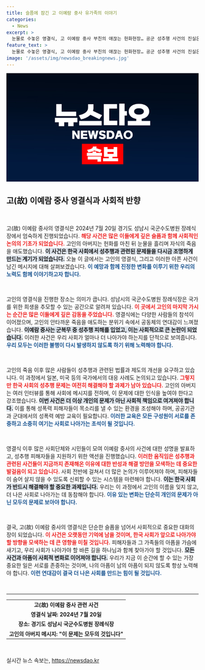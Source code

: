 ```yaml
---
title: 슬픔에 잠긴 고 이예람 중사 유가족의 이야기
categories:
  - News
excerpt: >
  눈물로 수놓은 영결식, 고 이예람 중사 부친의 애끊는 헌화현장… 공군 성추행 사건의 진실은?
feature_text: >
  눈물로 수놓은 영결식, 고 이예람 중사 부친의 애끊는 헌화현장… 공군 성추행 사건의 진실은?
image: '/assets/img/newsdao_breakingnews.jpg'
---
```


<p><img src="/assets/img/newsdao_breakingnews.jpg" alt="ranknews 속보" /></p>

<h2 data-ke-size="size26">고(故) 이예람 중사 영결식과 사회적 반향</h2>

<p data-ke-size="size16">&nbsp;</p>

<p>고(故) 이예람 중사의 영결식은 2024년 7월 20일 경기도 성남시 국군수도병원 장례식장에서 엄숙하게 진행되었습니다. <b><span style="color: #ee2323;">해당 사건은 많은 이들에게 깊은 슬픔과 함께 사회적인 논의의 기초가 되었습니다.</span></b> 고인의 아버지는 헌화를 마친 뒤 눈물을 흘리며 자식의 죽음을 애도했습니다. <b><span style="background-color: #21538527;">이 사건은 한국 사회에서 성추행과 관련된 문제들을 다시금 조명하게 만드는 계기가 되었습니다.</span></b> 오늘 이 글에서는 고인의 영결식, 그리고 이러한 아픈 사건이 남긴 메시지에 대해 살펴보겠습니다. <b><span style="color: #1a5490;">이 예망과 함께 진정한 변화를 이루기 위한 우리의 노력도 함께 이야기하고자 합니다.</span></b></p>

<p data-ke-size="size16">&nbsp;</p>

<p>고인의 영결식을 진행한 장소는 의미가 큽니다. 성남시의 국군수도병원 장례식장은 국가를 위한 희생을 추모할 수 있는 공간으로 알려져 있습니다. <b><span style="color: #ee2323;">이 곳에서 고인의 마지막 가시는 순간은 많은 이들에게 깊은 감동을 주었습니다.</span></b> 영결식에는 다양한 사람들의 참석이 이어졌으며, 고인의 안타까운 죽음을 애도하는 분위기 속에서 공동체의 연대감이 느껴졌습니다. <b><span style="background-color: #21538527;">이예람 중사는 군복무 중 성추행 피해를 입었고, 이는 사회적으로 큰 논란이 되었습니다.</span></b> 이러한 사건은 우리 사회가 얼마나 더 나아가야 하는지를 단적으로 보여줍니다. <b><span style="color: #1a5490;">우리 모두는 이러한 불행이 다시 발생하지 않도록 하기 위해 노력해야 합니다.</span></b></p>

<p data-ke-size="size16">&nbsp;</p>

<p>고인의 죽음 이후 많은 사람들이 성추행과 관련된 법률과 제도의 개선을 요구하고 있습니다. 이 과정에서 일본, 미국 등의 국가에서의 대응 사례도 논의되고 있습니다. <b><span style="color: #ee2323;">그렇지만 한국 사회의 성추행 문제는 여전히 해결해야 할 과제가 남아 있습니다.</span></b> 고인의 아버지는 여러 인터뷰를 통해 사회에 메시지를 전하며, 이 문제에 대한 인식을 높여야 한다고 강조했습니다. <b><span style="background-color: #21538527;">이번 사건은 더 이상 개인의 문제가 아닌 사회적 책임으로 여겨져야 합니다.</span></b> 이를 통해 성폭력 피해자들이 목소리를 낼 수 있는 환경을 조성해야 하며, 공공기관과 군대에서의 성폭력 예방 교육이 필요합니다. <b><span style="color: #1a5490;">이러한 교육은 모든 구성원이 서로를 존중하고 소중히 여기는 사회로 나아가는 초석이 될 것입니다.</span></b></p>

<p data-ke-size="size16">&nbsp;</p>

<p>영결식 이후 많은 사회단체와 시민들이 모여 이예람 중사의 사건에 대한 성명을 발표하고, 성추행 피해자들을 지원하기 위한 액션을 진행했습니다. <b><span style="color: #ee2323;">이러한 움직임은 성추행과 관련된 사건들이 지금까지 존재해온 이유에 대한 반성과 해결 방안을 모색하는 데 중요한 발걸음이 되고 있습니다.</span></b> 사회 전반에 걸쳐서 더 많은 논의가 이루어져야 하며, 피해자들이 숨어 살지 않을 수 있도록 신뢰할 수 있는 시스템을 마련해야 합니다. <b><span style="background-color: #21538527;">이는 한국 사회가 반드시 해결해야 할 중요한 과제입니다.</span></b> 우리는 이 과정에서 고인의 이름을 잊지 않고, 더 나은 사회로 나아가는 데 동참해야 합니다. <b><span style="color: #1a5490;">이유 있는 변화는 단순히 개인의 문제가 아닌 모두의 문제로 보아야 합니다.</span></b></p>

<p data-ke-size="size16">&nbsp;</p>

<p>결국, 고(故) 이예람 중사의 영결식은 단순한 슬픔을 넘어서 사회적으로 중요한 대화의 장이 되었습니다. <b><span style="color: #ee2323;">이 사건은 오랫동안 기억에 남을 것이며, 한국 사회가 앞으로 나아가야 할 방향을 모색하는 데 큰 영향을 미칠 것입니다.</span></b> 피해자들과 그 가족들의 아픔을 가슴에 새기고, 우리 사회가 나아가야 할 바른 길을 하나님과 함께 찾아가야 할 것입니다. <b><span style="background-color: #21538527;">모든 사건과 아픔이 사회적 변화로 이어져야 합니다.</span></b> 우리가 지금 이 순간에 할 수 있는 가장 중요한 일은 서로를 존중하는 것이며, 나의 아픔이 남의 아픔이 되지 않도록 항상 노력해야 합니다. <b><span style="color: #1a5490;">이런 연대감이 결국 더 나은 사회를 만드는 힘이 될 것입니다.</span></b></p>

<p data-ke-size="size16">&nbsp;</p>

<hr>

<table style="width: 100%;">
    <tr>
        <td style="text-align: center; height: 17px;"><b>고(故) 이예람 중사 관련 사건</b></td>
    </tr>
    <tr>
        <td style="text-align: center; height: 17px;"><b>영결식 날짜: 2024년 7월 20일</b></td>
    </tr>
    <tr>
        <td style="text-align: center; height: 17px;"><b>장소: 경기도 성남시 국군수도병원 장례식장</b></td>
    </tr>
    <tr>
        <td style="text-align: center; height: 17px;"><b>고인의 아버지 메시지: "이 문제는 모두의 것입니다"</b></td>
    </tr>
</table>

<p data-ke-size="size16">&nbsp;</p>
실시간 뉴스 속보는, <a href="https://newsdao.kr" rel="dofollow">https://newsdao.kr</a>


